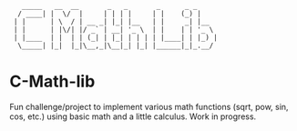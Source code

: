 ```
   _____   __  __       _   _       _      _ _     
  / ____| |  \/  |     | | | |     | |    (_) |    
 | |      | \  / | __ _| |_| |__   | |     _| |__  
 | |      | |\/| |/ _` | __| '_ \  | |    | | '_ \ 
 | |____  | |  | | (_| | |_| | | | | |____| | |_) |
  \_____| |_|  |_|\__,_|\__|_| |_| |______|_|_.__/ 
```                                     
# C-Math-lib
Fun challenge/project to implement various math functions (sqrt, pow, sin, cos, etc.) using basic math and a little calculus. Work in progress.
